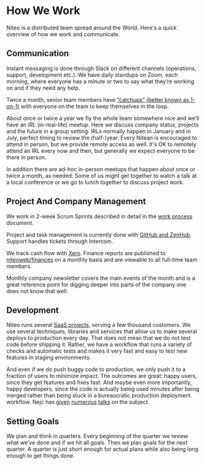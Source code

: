 # How We Work

Niteo is a distributed team spread around the World. Here's a quick overview of how we work and communicate.

## Communication

Instant messaging is done through Slack on different channels (operations, support, development etc.). We have daily standups on Zoom, each morning, where everyone has a minute or two to say what they’re working on and if they need any help.

Twice a month, senior team members have [“catchups” (better known as 1-on-1)](../people/catchup-meetings.md) with everyone on the team to keep themselves in the loop.

About once or twice a year we fly the whole team somewhere nice and we’ll have an *IRL* (in-real-life) meetup. Here we discuss company status, projects and the future in a group setting. IRLs normally happen in January and in July, perfect timing to review the (half-)year. Every Nitean is encouraged to attend in person, but we provide remote access as well. It's OK to remotely attend an IRL every now and then, but generally we expect everyone to be there in person.

In addition there are ad-hoc in-person meetups that happen about once or twice a month, as needed. Some of us might get together to watch a talk at a local conference or we go to lunch together to discuss project work.

## Project And Company Management

We work in 2-week Scrum Sprints described in detail in the [work process](work-process.md) document.

Project and task management is currently done with [GitHub and ZenHub](/2_Operations/apps.md). Support handles tickets through Intercom.

We track cash flow with [Xero](https://www.xero.com/). Finance reports are published to [niteoweb/finances](https://github.com/niteoweb/finances) on a monthly basis and are viewable to all full-time team members.

Monthly company newsletter covers the main events of the month and is a great reference point for digging deeper into parts of the company one does not know that well.

## Development

Niteo runs several [SaaS projects](/1_Projects/projects.md), serving a few thousand customers. We use several techniques, libraries and services that allow us to make several deploys to production every day. That does not mean that we do not test code before shipping it. Rather, we have a workflow that runs a variety of checks and automatic tests and makes it very fast and easy to test new features in staging environments.

And even if we do push buggy code to production, we only push it to a fraction of users to minimize impact. The outcomes are great: happy users, since they get features and fixes fast. And maybe even more importantly, happy developers, since the code is actually being used minutes after being merged rather than being stuck in a bureaucratic production deployment workflow. Nejc has [given](https://vimeo.com/110423315) [numerous](https://www.youtube.com/watch?v=HsGLLGeXFOU) [talks](https://www.youtube.com/watch?v=4GZcW19c4GM) on the subject.

## Setting Goals

We plan and think in quarters. Every beginning of the quarter we review what we’ve done and if we hit all goals. Then we plan goals for the next quarter. A quarter is just short enough for actual plans while also being long enough to get things done.
